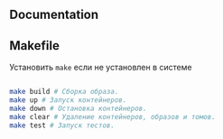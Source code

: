Documentation
-------------

## Makefile
Установить `make` если не установлен в системе
```
```
```bash
make build # Сборка образа.
make up # Запуск контейнеров.
make down # Остановка контейнеров.
make clear # Удаление контейнеров, образов и томов.
make test # Запуск тестов.
```
